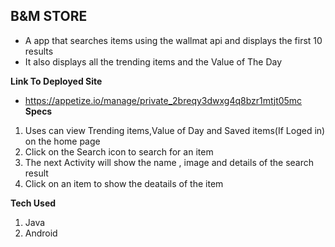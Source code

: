 ## B&M STORE
* A app that searches items using the wallmat api and displays the first 10 results
* It also displays all the trending items and the Value of The Day


**Link To Deployed Site**
* https://appetize.io/manage/private_2breqy3dwxg4q8bzr1mtjt05mc
**Specs**
1. Uses can view Trending items,Value of Day and Saved items(If Loged in) on the home page
2. Click on the Search icon to search for an item
3. The next Activity will show the name , image and details of the search result
4. Click on an item to show the deatails of the item


**Tech Used**
1. Java
2. Android